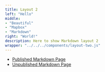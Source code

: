 ```yaml
---
title: Layout 2
left: "Hello"
middle:
- "Beautiful"
- "Mapbox"
- "Markdown"
right: "World!"
description: Here to show Markdown layout 2
wrapper: "../../../components/layout-two.js"
---
```


- [Published Markdown Page]({{prefixUrl('/layouts/layout-two/published')}})
- [Unpublished Markdown Page]({{prefixUrl('/layouts/layout-two/unpublished')}})
